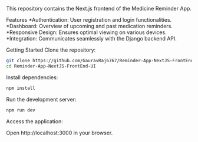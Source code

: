 This repository contains the Next.js frontend of the Medicine Reminder App.

Features
*Authentication: User registration and login functionalities.
*Dashboard: Overview of upcoming and past medication reminders.
*Responsive Design: Ensures optimal viewing on various devices.
*Integration: Communicates seamlessly with the Django backend API.

Getting Started
Clone the repository:

```bash
git clone https://github.com/GauravRaj6767/Reminder-App-NextJS-FrontEnd-UI.git
cd Reminder-App-NextJS-FrontEnd-UI
```
Install dependencies:

```bash
npm install
```
Run the development server:

```bash
npm run dev
```
Access the application:

Open http://localhost:3000 in your browser.
